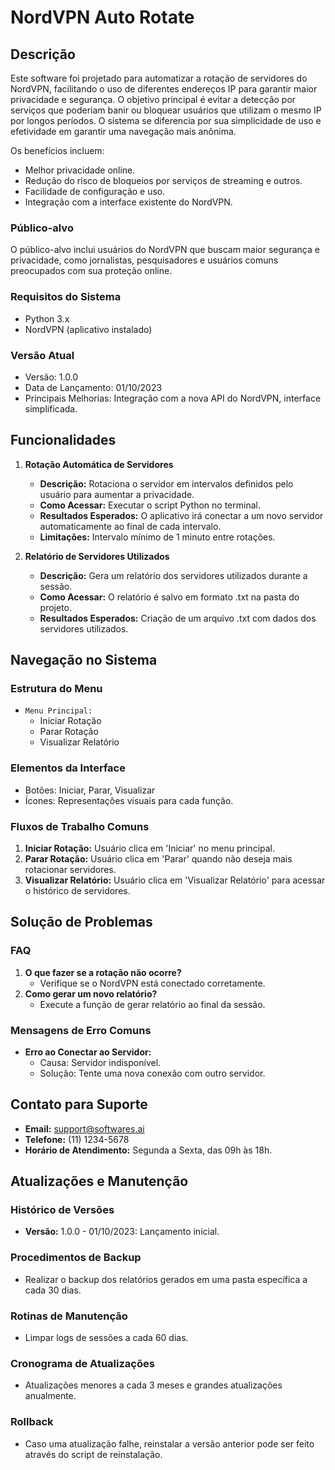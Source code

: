 # NordVPN Auto Rotate

## Descrição
Este software foi projetado para automatizar a rotação de servidores do NordVPN, facilitando o uso de diferentes endereços IP para garantir maior privacidade e segurança. O objetivo principal é evitar a detecção por serviços que poderiam banir ou bloquear usuários que utilizam o mesmo IP por longos períodos. O sistema se diferencia por sua simplicidade de uso e efetividade em garantir uma navegação mais anônima.

Os benefícios incluem:
- Melhor privacidade online.
- Redução do risco de bloqueios por serviços de streaming e outros.
- Facilidade de configuração e uso.
- Integração com a interface existente do NordVPN.

### Público-alvo
O público-alvo inclui usuários do NordVPN que buscam maior segurança e privacidade, como jornalistas, pesquisadores e usuários comuns preocupados com sua proteção online.

### Requisitos do Sistema
- Python 3.x
- NordVPN (aplicativo instalado)

### Versão Atual
- Versão: 1.0.0
- Data de Lançamento: 01/10/2023
- Principais Melhorias: Integração com a nova API do NordVPN, interface simplificada.

## Funcionalidades
1. **Rotação Automática de Servidores**
   - **Descrição:** Rotaciona o servidor em intervalos definidos pelo usuário para aumentar a privacidade.
   - **Como Acessar:** Executar o script Python no terminal.
   - **Resultados Esperados:** O aplicativo irá conectar a um novo servidor automaticamente ao final de cada intervalo.
   - **Limitações:** Intervalo mínimo de 1 minuto entre rotações.

2. **Relatório de Servidores Utilizados**
   - **Descrição:** Gera um relatório dos servidores utilizados durante a sessão.
   - **Como Acessar:** O relatório é salvo em formato .txt na pasta do projeto.
   - **Resultados Esperados:** Criação de um arquivo .txt com dados dos servidores utilizados.

## Navegação no Sistema
### Estrutura do Menu
- `Menu Principal:`
  - Iniciar Rotação
  - Parar Rotação
  - Visualizar Relatório

### Elementos da Interface
- Botões: Iniciar, Parar, Visualizar
- Ícones: Representações visuais para cada função.

### Fluxos de Trabalho Comuns
1. **Iniciar Rotação:** Usuário clica em 'Iniciar' no menu principal.
2. **Parar Rotação:** Usuário clica em 'Parar' quando não deseja mais rotacionar servidores.
3. **Visualizar Relatório:** Usuário clica em 'Visualizar Relatório' para acessar o histórico de servidores.

## Solução de Problemas
### FAQ
1. **O que fazer se a rotação não ocorre?**
   - Verifique se o NordVPN está conectado corretamente.
2. **Como gerar um novo relatório?**
   - Execute a função de gerar relatório ao final da sessão.

### Mensagens de Erro Comuns
- **Erro ao Conectar ao Servidor:**
   - Causa: Servidor indisponível.
   - Solução: Tente uma nova conexão com outro servidor.

## Contato para Suporte
- **Email:** support@softwares.ai
- **Telefone:** (11) 1234-5678
- **Horário de Atendimento:** Segunda a Sexta, das 09h às 18h.

## Atualizações e Manutenção
### Histórico de Versões
- **Versão:** 1.0.0 - 01/10/2023: Lançamento inicial.

### Procedimentos de Backup
- Realizar o backup dos relatórios gerados em uma pasta específica a cada 30 dias.

### Rotinas de Manutenção
- Limpar logs de sessões a cada 60 dias.

### Cronograma de Atualizações
- Atualizações menores a cada 3 meses e grandes atualizações anualmente.

### Rollback
- Caso uma atualização falhe, reinstalar a versão anterior pode ser feito através do script de reinstalação.

